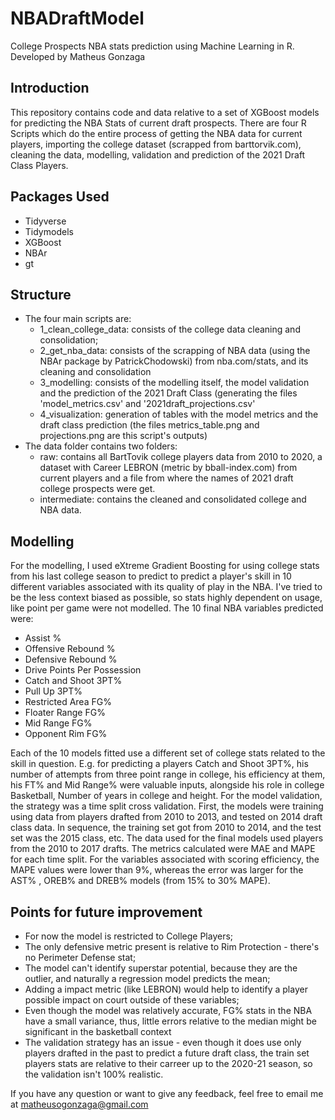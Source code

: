 # NBADraftModel 

College Prospects NBA stats prediction using Machine Learning in R.
Developed by Matheus Gonzaga

## Introduction

This repository contains code and data relative to a set of XGBoost models for predicting the NBA Stats of current draft prospects.
There are four R Scripts which do the entire process of getting the NBA data for current players, importing the college dataset (scrapped from barttorvik.com), cleaning the data,
modelling, validation and prediction of the 2021 Draft Class Players. 

## Packages Used
- Tidyverse
- Tidymodels
- XGBoost
- NBAr
- gt

## Structure

- The four main scripts are:
  - 1_clean_college_data: consists of the college data cleaning and consolidation;
  - 2_get_nba_data: consists of the scrapping of NBA data (using the NBAr package by PatrickChodowski) from nba.com/stats, and its cleaning and consolidation
  - 3_modelling: consists of the modelling itself, the model validation and the prediction of the 2021 Draft Class (generating the files 'model_metrics.csv' and 
  '2021draft_projections.csv'
  - 4_visualization: generation of tables with the model metrics and the draft class prediction (the files metrics_table.png and projections.png are this script's outputs)
- The data folder contains two folders:
  - raw: contains all BartTovik college players data from 2010 to 2020, a dataset with Career LEBRON (metric by bball-index.com) from current players and a file from where
  the names of 2021 draft college prospects were get.
  - intermediate: contains the cleaned and consolidated college and NBA data.


## Modelling

For the modelling, I used eXtreme Gradient Boosting for using college stats from his last college season to predict to predict a player's skill in 10 different variables
associated with its quality of play in the NBA. I've tried to be the less context biased as possible, so stats highly dependent on usage, 
like point per game were not modelled. The 10 final NBA variables predicted were:
  - Assist %
  - Offensive Rebound %
  - Defensive Rebound % 
  - Drive Points Per Possession
  - Catch and Shoot 3PT%
  - Pull Up 3PT%
  - Restricted Area FG%
  - Floater Range FG%
  - Mid Range FG%
  - Opponent Rim FG%

Each of the 10 models fitted use a different set of college stats related to the skill in question. E.g. for predicting a players Catch and Shoot 3PT%, his number of attempts 
from three point range in college, his efficiency at them, his FT% and Mid Range% were valuable inputs, alongside his role in college Basketball, Number of years in college
and height. 
For the model validation, the strategy was a time split cross validation. First, the models were training using data from players drafted from 2010 to 2013, and tested on 2014 draft 
class data. In sequence, the training set got from 2010 to 2014, and the test set was the 2015 class, etc. The data used for the final models used players from the 2010 to
2017 drafts. The metrics calculated were MAE and MAPE for each time split. For the variables associated with scoring efficiency, the MAPE values were lower than 9%, whereas the
error was larger for the AST% , OREB% and DREB% models (from 15% to 30% MAPE).

## Points for future improvement

- For now the model is restricted to College Players;
- The only defensive metric present is relative to Rim Protection - there's no Perimeter Defense stat;
- The model can't identify superstar potential, because they are the outlier, and naturally a regression model predicts the mean;
- Adding a impact metric (like LEBRON) would help to identify a player possible impact on court outside of these variables;
- Even though the model was relatively accurate, FG% stats in the NBA have a small variance, thus, little errors relative to the median might be significant in the 
basketball context
- The validation strategy has an issue - even though it does use only players drafted in the past to predict a future draft class, the train set players stats are relative
to their carreer up to the 2020-21 season, so the validation isn't 100% realistic.

If you have any question or want to give any feedback, feel free to email me at matheusogonzaga@gmail.com


## 
